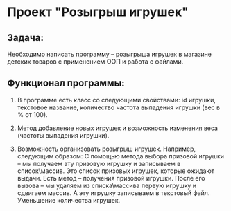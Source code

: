 # Проект "Розыгрыш игрушек"

## Задача:

Необходимо написать программу – розыгрыша игрушек в магазине детских товаров с применением ООП и работа с файлами.

## Функционал программы:

1. В программе есть класс со следующими свойствами:
id игрушки,
текстовое название,
количество
частота выпадения игрушки (вес в % от 100).
 
2. Метод добавление новых игрушек и возможность изменения веса (частоты выпадения игрушки).

3. Возможность организовать розыгрыш игрушек.
Например, следующим образом:
С помощью метода выбора призовой игрушки – мы получаем эту призовую игрушку и записываем в список\массив.
Это список призовых игрушек, которые ожидают выдачи.
Есть метод – получения призовой игрушки.
После его вызова – мы удаляем из списка\массива первую игрушку и сдвигаем массив. А эту игрушку записываем в текстовый файл.
Уменьшение количества игрушек.
